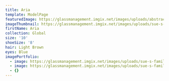 ```yaml
---
title: Aria
template: ModelPage
featuredImage: https://glassmanagement.imgix.net/images/uploads/abstract-analog-art-390089.jpg
imageThumbnail: https://glassmanagement.imgix.net/images/uploads/sue-s-family-6.jpg
firstName: Aria
collection: Global
size: '10'
shoeSize: '8'
hair: Light Brown
eyes: Blue
imagePortfolio:
  - image: https://glassmanagement.imgix.net/images/uploads/sue-s-family-9.jpg
  - image: https://glassmanagement.imgix.net/images/uploads/sue-s-family-12.jpg
  - {}
---
```


